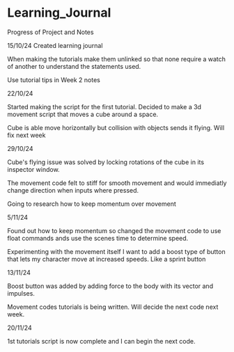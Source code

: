 # Learning_Journal
Progress of Project and Notes

15/10/24
Created learning journal 

When making the tutorials make them unlinked so that none require a watch of another to understand the statements used. 

Use tutorial tips in Week 2 notes

22/10/24

Started making the script for the first tutorial. Decided to make a 3d movement script that moves a cube around a space.

Cube is able move horizontally but collision with objects sends it flying. Will fix next week

29/10/24

Cube's flying issue was solved by locking rotations of the cube in its inspector window.

The movement code felt to stiff for smooth movement and would immediatly change direction when inputs where pressed. 

Going to research how to keep momentum  over movement

5/11/24

Found out how to keep momentum so changed the movement code to use float commands ands use the scenes time to determine speed.

Experimenting with the movement itself I want to add a boost type of button that lets my character move at increased speeds. Like a sprint button

13/11/24

Boost button was added by adding force to the body with its vector and impulses. 

Movement codes tutorials is being written. Will decide the next code next week. 

20/11/24

1st tutorials script is now complete and I can begin the next code. 
